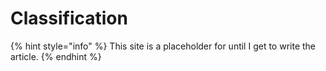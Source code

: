 # Classification

{% hint style="info" %}
This site is a placeholder for until I get to write the article.
{% endhint %}

